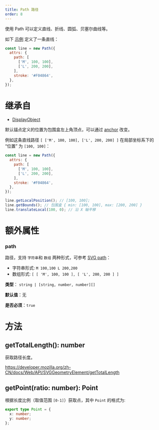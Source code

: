 ```yaml
---
title: Path 路径
order: 8
---
```


使用 Path 可以定义直线、折线、圆弧、贝塞尔曲线等。

如下 [示例](/zh/examples/shape#path) 定义了一条直线：

```javascript
const line = new Path({
  attrs: {
    path: [
      ['M', 100, 100],
      ['L', 200, 200],
    ],
    stroke: '#F04864',
  },
});
```

# 继承自

- [DisplayObject](/zh/docs/api/basic/display-object)

默认锚点定义的位置为包围盒左上角顶点，可以通过 [anchor](/zh/docs/api/display-object#anchor) 改变。

例如这条直线路径 `[ ['M', 100, 100], ['L', 200, 200] ]` 在局部坐标系下的 “位置” 为 `[100, 100]`：
```js
const line = new Path({
  attrs: {
    path: [
      ['M', 100, 100],
      ['L', 200, 200],
    ],
    stroke: '#F04864',
  },
});

line.getLocalPosition(); // [100, 100];
line.getBounds(); // 包围盒 { min: [100, 100], max: [200, 200] }
line.translateLocal(100, 0); // 沿 X 轴平移
```

# 额外属性

### path

路径，支持 `字符串`和 `数组` 两种形式，可参考 [SVG path](https://developer.mozilla.org/zh-CN/docs/Web/SVG/Tutorial/Paths)：
* 字符串形式: `M 100,100 L 200,200`
* 数组形式: `[ [ 'M', 100, 100 ], [ 'L', 200, 200 ] ]`

**类型**： `string | [string, number, number][]`

**默认值**：无

**是否必须**：`true`

# 方法

## getTotalLength(): number

获取路径长度。

https://developer.mozilla.org/zh-CN/docs/Web/API/SVGGeometryElement/getTotalLength

## getPoint(ratio: number): Point

根据长度比例（取值范围 `[0-1]`）获取点，其中 `Point` 的格式为:

```ts
export type Point = {
  x: number;
  y: number;
};
```

